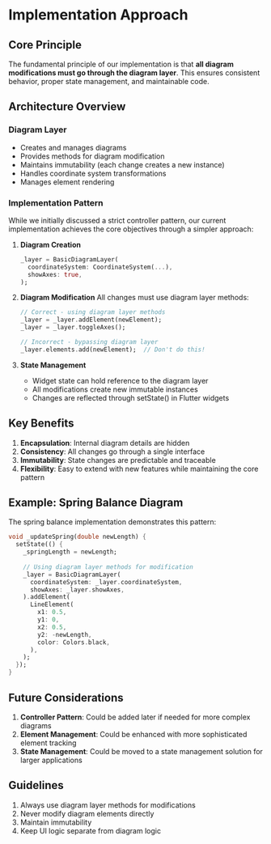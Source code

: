 # Implementation Approach

## Core Principle
The fundamental principle of our implementation is that **all diagram modifications must go through the diagram layer**. This ensures consistent behavior, proper state management, and maintainable code.

## Architecture Overview

### Diagram Layer
- Creates and manages diagrams
- Provides methods for diagram modification
- Maintains immutability (each change creates a new instance)
- Handles coordinate system transformations
- Manages element rendering

### Implementation Pattern
While we initially discussed a strict controller pattern, our current implementation achieves the core objectives through a simpler approach:

1. **Diagram Creation**
   ```dart
   _layer = BasicDiagramLayer(
     coordinateSystem: CoordinateSystem(...),
     showAxes: true,
   );
   ```

2. **Diagram Modification**
   All changes must use diagram layer methods:
   ```dart
   // Correct - using diagram layer methods
   _layer = _layer.addElement(newElement);
   _layer = _layer.toggleAxes();

   // Incorrect - bypassing diagram layer
   _layer.elements.add(newElement);  // Don't do this!
   ```

3. **State Management**
   - Widget state can hold reference to the diagram layer
   - All modifications create new immutable instances
   - Changes are reflected through setState() in Flutter widgets

## Key Benefits
1. **Encapsulation**: Internal diagram details are hidden
2. **Consistency**: All changes go through a single interface
3. **Immutability**: State changes are predictable and traceable
4. **Flexibility**: Easy to extend with new features while maintaining the core pattern

## Example: Spring Balance Diagram
The spring balance implementation demonstrates this pattern:

```dart
void _updateSpring(double newLength) {
  setState(() {
    _springLength = newLength;
    
    // Using diagram layer methods for modification
    _layer = BasicDiagramLayer(
      coordinateSystem: _layer.coordinateSystem,
      showAxes: _layer.showAxes,
    ).addElement(
      LineElement(
        x1: 0.5,
        y1: 0,
        x2: 0.5,
        y2: -newLength,
        color: Colors.black,
      ),
    );
  });
}
```

## Future Considerations
1. **Controller Pattern**: Could be added later if needed for more complex diagrams
2. **Element Management**: Could be enhanced with more sophisticated element tracking
3. **State Management**: Could be moved to a state management solution for larger applications

## Guidelines
1. Always use diagram layer methods for modifications
2. Never modify diagram elements directly
3. Maintain immutability
4. Keep UI logic separate from diagram logic
